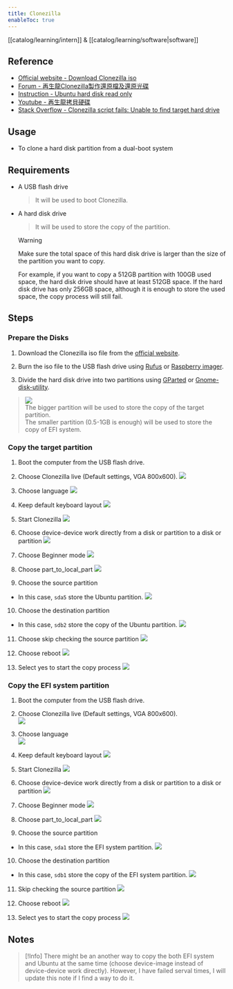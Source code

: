 ```yaml
---
title: Clonezilla
enableToc: true
---
```

[[catalog/learning/intern]] & [[catalog/learning/software|software]]

## Reference
- [Official website - Download Clonezilla iso](https://clonezilla.nchc.org.tw/clonezilla-live/download/download.php?branch=alternative)
- [Forum - 再生龍Clonezilla製作還原檔及還原光碟](https://www.mobile01.com/topicdetail.php?f=300&t=1198072)
- [Instruction - Ubuntu hard disk read only](https://juejin.cn/s/hard%20disk%20read%20only%20ubuntu)
- [Youtube - 再生龍拷貝硬碟](https://www.youtube.com/watch?v=6LcYmS_KJyI)
- [Stack Overflow - Clonezilla script fails: Unable to find target hard drive](https://stackoverflow.com/questions/73522748/clonezilla-script-fails-unable-to-find-target-hard-drive)

## Usage
- To clone a hard disk partition from a dual-boot system

## Requirements
- A USB flash drive
  > It will be used to boot Clonezilla.
- A hard disk drive
  > It will be used to store the copy of the partition.

  > [!Warning]
  > Make sure the total space of this hard disk drive is larger than the size of the partition you want to copy.
  >  
  > For example, if you want to copy a 512GB partition with 100GB used space, the hard disk drive should have at least 512GB space. If the hard disk drive has only 256GB space, although it is enough to store the used space, the copy process will still fail.

## Steps
### Prepare the Disks
  1. Download the Clonezilla iso file from the [official website](https://clonezilla.nchc.org.tw/clonezilla-live/download/download.php?branch=alternative).

  2. Burn the iso file to the USB flash drive using [Rufus](https://rufus.ie/) or [Raspberry imager](https://www.raspberrypi.com/software/).

  3. Divide the hard disk drive into two partitions using [GParted](https://gparted.org/download.php) or [Gnome-disk-utility](https://wiki.gnome.org/Apps/Disks).
  > ![](images/clonezilla/0-divide_disk.png)  
  > The bigger partition will be used to store the copy of the target partition.    
  > The smaller partition (0.5-1GB is enough) will be used to store the copy of EFI system.    

### Copy the target partition
  1. Boot the computer from the USB flash drive.

  2. Choose Clonezilla live (Default settings, VGA 800x600).
  ![](images/clonezilla/1.jpg)

  3. Choose language
  ![](images/clonezilla/2-language.jpg)

  4. Keep default keyboard layout
  ![](images/clonezilla/3-keyboard.jpg)

  5. Start Clonezilla
  ![](images/clonezilla/4-start.jpg)

  6. Choose device-device work directly from a disk or partition to a disk or partition
  ![](images/clonezilla/5-device-device.jpg)

  7. Choose Beginner mode
  ![](images/clonezilla/6-beginner.jpg)

  8. Choose part_to_local_part
  ![](images/clonezilla/7-local-partition.jpg)

  9. Choose the source partition
  - In this case, `sda5` store the Ubuntu partition.
  ![](images/clonezilla/8-source-partition.jpg)

  10. Choose the destination partition
  - In this case, `sdb2` store the copy of the Ubuntu partition.
  ![](images/clonezilla/9-destination.jpg)

  11. Choose skip checking the source partition
  ![](images/clonezilla/10-skip.jpg)

  12. Choose reboot
  ![](images/clonezilla/11-reboot.jpg)

  13. Select yes to start the copy process
  ![](images/clonezilla/12-yes.jpg)

### Copy the EFI system partition   
  1. Boot the computer from the USB flash drive.   

  2. Choose Clonezilla live (Default settings, VGA 800x600).  
  ![](images/clonezilla/1.jpg)

  3. Choose language   
  ![](images/clonezilla/2-language.jpg)

  4. Keep default keyboard layout
  ![](images/clonezilla/3-keyboard.jpg)

  5. Start Clonezilla
  ![](images/clonezilla/4-start.jpg)

  6. Choose device-device work directly from a disk or partition to a disk or partition
  ![](images/clonezilla/5-device-device.jpg)

  7. Choose Beginner mode
  ![](images/clonezilla/6-beginner.jpg)

  8. Choose part_to_local_part
  ![](images/clonezilla/7-local-partition.jpg)

  9. Choose the source partition   
  - In this case, `sda1` store the EFI system partition.
  ![](images/clonezilla/13-source-partition.jpg)

  10. Choose the destination partition
  - In this case, `sdb1` store the copy of the EFI system partition.
  ![](images/clonezilla/14-destination.jpg)

  11. Skip checking the source partition
  ![](images/clonezilla/10-skip.jpg)

  12. Choose reboot
  ![](images/clonezilla/11-reboot.jpg)

  13. Select yes to start the copy process
  ![](images/clonezilla/12-yes.jpg)

## Notes
> [!Info]
> There might be an another way to copy the both EFI system and Ubuntu at the same time (choose device-image instead of device-device work directly). However, I have failed serval times, I will update this note if I find a way to do it. 